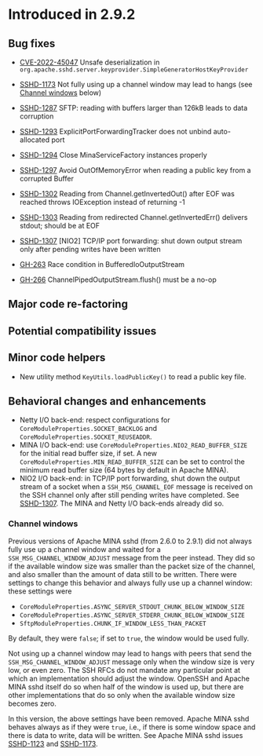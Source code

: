 # Introduced in 2.9.2

## Bug fixes

* [CVE-2022-45047](http://cve.mitre.org/cgi-bin/cvename.cgi?name=CVE-2022-45047) Unsafe deserialization in `org.apache.sshd.server.keyprovider.SimpleGeneratorHostKeyProvider`


* [SSHD-1173](https://issues.apache.org/jira/browse/SSHD-1173) Not fully using up a channel window may lead to hangs (see [Channel windows](#channelwindows0) below)
* [SSHD-1287](https://issues.apache.org/jira/browse/SSHD-1287) SFTP: reading with buffers larger than 126kB leads to data corruption
* [SSHD-1293](https://issues.apache.org/jira/browse/SSHD-1293) ExplicitPortForwardingTracker does not unbind auto-allocated port
* [SSHD-1294](https://issues.apache.org/jira/browse/SSHD-1294) Close MinaServiceFactory instances properly
* [SSHD-1297](https://issues.apache.org/jira/browse/SSHD-1297) Avoid OutOfMemoryError when reading a public key from a corrupted Buffer
* [SSHD-1302](https://issues.apache.org/jira/browse/SSHD-1302) Reading from Channel.getInvertedOut() after EOF was reached throws IOException instead of returning -1
* [SSHD-1303](https://issues.apache.org/jira/browse/SSHD-1303) Reading from redirected Channel.getInvertedErr() delivers stdout; should be at EOF
* [SSHD-1307](https://issues.apache.org/jira/browse/SSHD-1307) [NIO2] TCP/IP port forwarding: shut down output stream only after pending writes have been written


* [GH-263](https://github.com/apache/mina-sshd/issues/263)  Race condition in BufferedIoOutputStream
* [GH-266](https://github.com/apache/mina-sshd/issues/266)  ChannelPipedOutputStream.flush() must be a no-op

## Major code re-factoring

## Potential compatibility issues

## Minor code helpers

* New utility method `KeyUtils.loadPublicKey()` to read a public key file.

## Behavioral changes and enhancements

* Netty I/O back-end: respect configurations for `CoreModuleProperties.SOCKET_BACKLOG` and `CoreModuleProperties.SOCKET_REUSEADDR`.
* MINA I/O back-end: use `CoreModuleProperties.NIO2_READ_BUFFER_SIZE` for the initial read buffer size, if set.
  A new `CoreModuleProperties.MIN_READ_BUFFER_SIZE` can be set to control the minimum read buffer size (64
  bytes by default in Apache MINA).
* NIO2 I/O back-end: in TCP/IP port forwarding, shut down the output stream of a socket when a `SSH_MSG_CHANNEL_EOF` message
  is received  on the SSH channel only after still pending writes have completed. See [SSHD-1307](https://issues.apache.org/jira/browse/SSHD-1307).
  The MINA and Netty I/O back-ends already did so.

<!-- --><a id="channelwindows0"></a>

### Channel windows

Previous versions of Apache MINA sshd (from 2.6.0 to 2.9.1) did not always fully use up a channel window
and waited for a `SSH_MSG_CHANNEL_WINDOW_ADJUST` message from the peer instead. They did so if the available
window size was smaller than the packet size of the channel, and also smaller than the amount of data still
to be written. There were settings to change this behavior and always fully use up a channel window: these
settings were

* `CoreModuleProperties.ASYNC_SERVER_STDOUT_CHUNK_BELOW_WINDOW_SIZE`
* `CoreModuleProperties.ASYNC_SERVER_STDERR_CHUNK_BELOW_WINDOW_SIZE`
* `SftpModuleProperties.CHUNK_IF_WINDOW_LESS_THAN_PACKET`

By default, they were `false`; if set to `true`, the window would be used fully.

Not using up a channel window may lead to hangs with peers that send the `SSH_MSG_CHANNEL_WINDOW_ADJUST` message
only when the window size is very low, or even zero. The SSH RFCs do not mandate any particular point at which
an implementation should adjust the window. OpenSSH and Apache MINA sshd itself do so when half of the window
is used up, but there are other implementations that do so only when the available window size becomes zero.

In this version, the above settings have been removed. Apache MINA sshd behaves always as if they were `true`, i.e.,
if there is some window space and there is data to write, data will be written. See Apache MINA sshd issues
[SSHD-1123](https://issues.apache.org/jira/browse/SSHD-1123) and [SSHD-1173](https://issues.apache.org/jira/browse/SSHD-1173).
